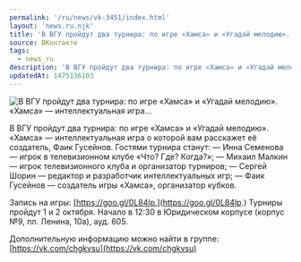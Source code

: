```yaml
---
permalink: '/ru/news/vk-3451/index.html'
layout: 'news.ru.njk'
title: 'В ВГУ пройдут два турнира: по игре «Хамса» и «Угадай мелодию». «Хамса» — интеллектуальная игра…'
source: ВКонтакте
tags:
  - news_ru
description: 'В ВГУ пройдут два турнира: по игре «Хамса» и «Угадай мелодию». «Хамса» — интеллектуальная игра…'
updatedAt: 1475136103
---
```

![В ВГУ пройдут два турнира: по игре «Хамса» и «Угадай мелодию». «Хамса» — интеллектуальная игра…](https://sun9-44.userapi.com/impf/c836434/v836434195/2f53/TU4fjPPTphU.jpg?size=1280x720&quality=96&sign=2815b03d51d08fbbe8e46a3436105393&c_uniq_tag=YJaGSFDMOYVEEXLLZSbsHr-vlcOyYYnDtelPgVtLnn0&type=album)

В ВГУ пройдут два турнира: по игре «Хамса» и «Угадай мелодию». «Хамса» — интеллектуальная игра о которой вам расскажет её создатель, Фаик Гусейнов. Гостями турнира станут:
— Инна Семенова — игрок в телевизионном клубе «Что? Где? Когда?»;
— Михаил Малкин — игрок телевизионного клуба и организатор турниров;
— Сергей Шорин — редактор и разработчик интеллектуальных игр;
— Фаик Гусейнов — создатель игры «Хамса», организатор кубков.

Запись на игры: [https://goo.gl/0L84lp.](https://goo.gl/0L84lp.)
Турниры пройдут 1 и 2 октября. Начало в 12:30 в Юридическом корпусе (корпус №9, пл. Ленина, 10а), ауд. 605.

Дополнительную информацию можно найти в группе: [https://vk.com/chgkvsu](https://vk.com/chgkvsu)

